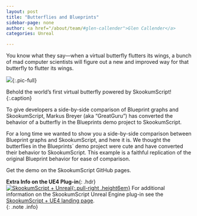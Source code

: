 ```yaml
---
layout: post
title: "Butterflies and Blueprints"
sidebar-page: none
author: <a href="/about/team/#glen-callender">Glen Callender</a>
categories: Unreal

---
```


You know what they say—when a virtual butterfly flutters its wings, a bunch of mad computer scientists will figure out a new and improved way for that butterfly to flutter its wings.

![](/images/blog/Butterflies.JPG){:.pic-full}

Behold the world’s first virtual butterfly powered by SkookumScript!
{:.caption}

To give developers a side-by-side comparison of Blueprint graphs and SkookumScript, Markus Breyer (aka “GreatGuru”) has converted the behavior of a butterfly in the Blueprints demo project to SkookumScript.

For a long time we wanted to show you a side-by-side comparison between Blueprint graphs and SkookumScript, and here it is. We thought the butterflies in the Blueprints` demo project were cute and have converted their behavior to SkookumScript. This example is a faithful replication of the original Blueprint behavior for ease of comparison.

Get the demo on the SkookumScript GitHub pages.

__Extra Info on the UE4 Plug-in__{: .hdr}<br>
[![SkookumScript + Unreal](/images/Unreal/SkookumAndUnreal_trans.png){:.pull-right .height6em}][SkUE4]
For additional information on the SkookumScript Unreal Engine plug-in see the [SkookumScript + UE4 landing page][SkUE4].
<br class="clear-all"/>
{: .note .info}

[SkUE4]: /unreal/ "SkookumScript Unreal Engine 4 plugin landing page"
